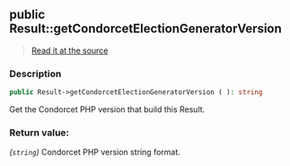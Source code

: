 ## public Result::getCondorcetElectionGeneratorVersion

> [Read it at the source](https://github.com/julien-boudry/Condorcet/blob/master/src/Result.php#L355)

### Description    

```php
public Result->getCondorcetElectionGeneratorVersion ( ): string
```

Get the Condorcet PHP version that build this Result.
    

### Return value:   

*(`string`)* Condorcet PHP version string format.

